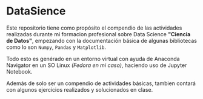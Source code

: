 # DataSience
Este repositorio tiene como propósito el compendio de las actividades realizadas durante mi formacion profesional sobre Data Science **"Ciencia de Datos"**, empezando con la documentación básica de algunas bibliotecas como lo son `Numpy`, `Pandas` y `Matplotlib`.

Todo esto es genérado en un entorno virtual con ayuda de Anaconda Navigator en un SO Linux *(Fedora en mi caso)*, haciendo uso de Jupyter Notebook.

Además de solo ser un compendio de actividades básicas, tambien contará con algunos ejercicios realizados y solucionados en clase.
